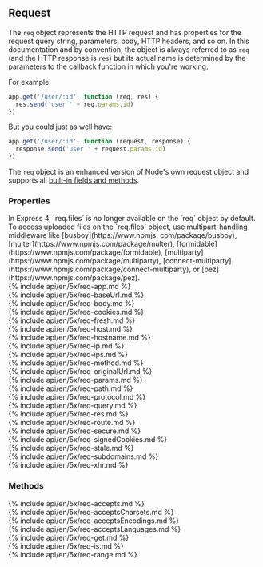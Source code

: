 <h2 id="req">Request</h2>

The `req` object represents the HTTP request and has properties for the
request query string, parameters, body, HTTP headers, and so on.  In this documentation and by convention,
the object is always referred to as `req` (and the HTTP response is `res`) but its actual name is determined
by the parameters to the callback function in which you're working.

For example:

```js
app.get('/user/:id', function (req, res) {
  res.send('user ' + req.params.id)
})
```

But you could just as well have:

```js
app.get('/user/:id', function (request, response) {
  response.send('user ' + request.params.id)
})
```

The `req` object is an enhanced version of Node's own request object
and supports all [built-in fields and methods](https://nodejs.org/api/http.html#http_class_http_incomingmessage).

<h3 id='req.properties'>Properties</h3>

<div class="doc-box doc-notice" markdown="1">
In Express 4, `req.files` is no longer available on the `req` object by default. To access uploaded files
on the `req.files` object, use multipart-handling middleware like [busboy](https://www.npmjs.
com/package/busboy), [multer](https://www.npmjs.com/package/multer),
[formidable](https://www.npmjs.com/package/formidable),
[multiparty](https://www.npmjs.com/package/multiparty),
[connect-multiparty](https://www.npmjs.com/package/connect-multiparty),
or [pez](https://www.npmjs.com/package/pez).
</div>

<section markdown="1">
  {% include api/en/5x/req-app.md %}
</section>

<section markdown="1">
  {% include api/en/5x/req-baseUrl.md %}
</section>

<section markdown="1">
  {% include api/en/5x/req-body.md %}
</section>

<section markdown="1">
  {% include api/en/5x/req-cookies.md %}
</section>

<section markdown="1">
  {% include api/en/5x/req-fresh.md %}
</section>

<section markdown="1">
  {% include api/en/5x/req-host.md %}
</section>

<section markdown="1">
  {% include api/en/5x/req-hostname.md %}
</section>

<section markdown="1">
  {% include api/en/5x/req-ip.md %}
</section>

<section markdown="1">
  {% include api/en/5x/req-ips.md %}
</section>

<section markdown="1">
  {% include api/en/5x/req-method.md %}
</section>

<section markdown="1">
  {% include api/en/5x/req-originalUrl.md %}
</section>

<section markdown="1">
  {% include api/en/5x/req-params.md %}
</section>

<section markdown="1">
  {% include api/en/5x/req-path.md %}
</section>

<section markdown="1">
  {% include api/en/5x/req-protocol.md %}
</section>

<section markdown="1">
  {% include api/en/5x/req-query.md %}
</section>

<section markdown="1">
  {% include api/en/5x/req-res.md %}
</section>

<section markdown="1">
  {% include api/en/5x/req-route.md %}
</section>

<section markdown="1">
  {% include api/en/5x/req-secure.md %}
</section>

<section markdown="1">
  {% include api/en/5x/req-signedCookies.md %}
</section>

<section markdown="1">
  {% include api/en/5x/req-stale.md %}
</section>

<section markdown="1">
  {% include api/en/5x/req-subdomains.md %}
</section>

<section markdown="1">
  {% include api/en/5x/req-xhr.md %}
</section>

<h3 id='req.methods'>Methods</h3>

<section markdown="1">
  {% include api/en/5x/req-accepts.md %}
</section>

<section markdown="1">
  {% include api/en/5x/req-acceptsCharsets.md %}
</section>

<section markdown="1">
  {% include api/en/5x/req-acceptsEncodings.md %}
</section>

<section markdown="1">
  {% include api/en/5x/req-acceptsLanguages.md %}
</section>

<section markdown="1">
  {% include api/en/5x/req-get.md %}
</section>

<section markdown="1">
  {% include api/en/5x/req-is.md %}
</section>

<section markdown="1">
  {% include api/en/5x/req-range.md %}
</section>

